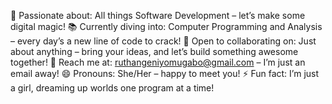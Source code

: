 🌟 Passionate about: All things Software Development – let’s make some digital magic!
📚 Currently diving into: Computer Programming and Analysis – every day’s a new line of code to crack!
🤝 Open to collaborating on: Just about anything – bring your ideas, and let’s build something awesome together!
💌 Reach me at: ruthangeniyomugabo@gmail.com – I’m just an email away!
😄 Pronouns: She/Her – happy to meet you!
⚡ Fun fact: I’m just a girl, dreaming up worlds one program at a time!

<!---
RuthANGE/RuthANGE is a ✨ special ✨ repository because its `README.md` (this file) appears on your GitHub profile.
You can click the Preview link to take a look at your changes.
--->
